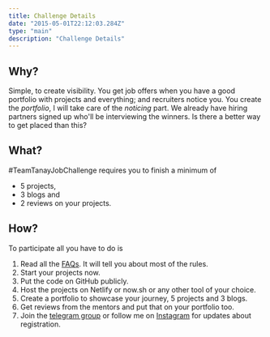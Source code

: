 ```yaml
---
title: Challenge Details
date: "2015-05-01T22:12:03.284Z"
type: "main"
description: "Challenge Details"
---
```


## Why?

Simple, to create visibility. You get job offers when you have a good portfolio with projects and everything; and recruiters notice you.
You create the _portfolio_, I will take care of the _noticing_ part. We already have hiring partners signed up who'll be interviewing the winners. Is there a better way to get placed than this?

## What?

\#TeamTanayJobChallenge requires you to finish a minimum of

- 5 projects,
- 3 blogs and
- 2 reviews on your projects.

## How?

To participate all you have to do is

1.  Read all the [FAQs](/faqs). It will tell you about most of the rules.
1.  Start your projects now.
1.  Put the code on GitHub publicly.
1.  Host the projects on Netlify or now.sh or any other tool of your choice.
1.  Create a portfolio to showcase your journey, 5 projects and 3 blogs.
1.  Get reviews from the mentors and put that on your portfolio too.
1.  Join the [telegram group](https://t.me/teamtanay) or follow me on [Instagram](https://instagram.com/tanaypratap) for updates about registration.
